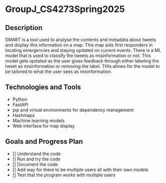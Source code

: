 # GroupJ_CS4273Spring2025

## Description
SMART is a tool used to analyse the contents and metadata about tweets and display this information on a map. This map aids first responders in locating emergencies and staying updated on current events. There is a ML model that is used to classify the tweets as misinformation or not. This model gets updated as the user gives feedback through either labeling the tweet as misinformation or removing the label. THis allows for the model to be tailored to what the user sees as misinformation.  

## Technologies and Tools

- Python
- FastAPI
- pip and virtual environments for dependency management
- Hashmaps
- Machine learning models
- Web interface for map display

## Goals and Progress Plan 

- [] Understand the code
- [] Run and try the code
- [] Document the code
- [] Add way for there to be multiple users all with their own models
- [] Test that the program works with multiple users
